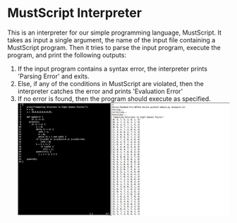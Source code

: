 MustScript Interpreter
=========
This is an interpreter for our simple programming language, MustScript.
It takes as input a single argument, the name of the input file containing a MustScript program. 
Then it tries to parse the input program, execute the program, and print the following outputs:
1. If the input program contains a syntax error, the interpreter prints 'Parsing Error' and exits.
2. Else, if any of the conditions in MustScript are violated, then the interpreter catches the error and 
prints 'Evaluation Error'
3. If no error is found, then the program should execute as specified.
![s1](https://raw.githubusercontent.com/kevinkeyjkw/307hw4/master/Screen%20Shot%202014-09-04%20at%209.33.56%20AM.png)
